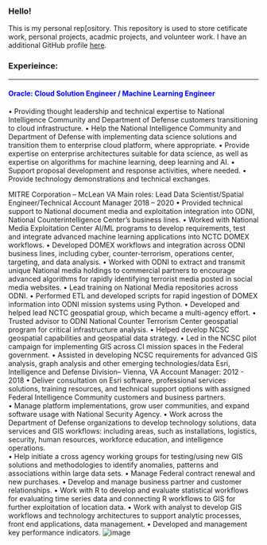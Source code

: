 ### Hello!

<!--
**ntoscano01/ntoscano01** is a ✨ _special_ ✨ repository because its `README.md` (this file) appears on your GitHub profile.

Here are some ideas to get you started:

- 🔭 I’m currently working on ...
- 🌱 I’m currently learning ...
- 👯 I’m looking to collaborate on ...
- 🤔 I’m looking for help with ...
- 💬 Ask me about ...
- 📫 How to reach me: ...
- 😄 Pronouns: ...
- ⚡ Fun fact: ...
-->

This is my personal rep[ository.  This repository is used to store cetificate work, personal projects, acadmic projects, and volunteer work.  I have an additional GitHub profile <a href="https://github.com/nicktoscano">here</a>.


### Experieince:
<hr style="border: none;">

#### <p style="color:blue;">Oracle: Cloud Solution Engineer / Machine Learning Engineer </p>

•	Providing thought leadership and technical expertise to National Intelligence Community and Department of Defense customers transitioning to cloud infrastructure.
•	Help the National Intelligence Community and Department of Defense with implementing data science solutions and transition them to enterprise cloud platform, where appropriate.
•	Provide expertise on enterprise architectures suitable for data science, as well as expertise on algorithms for machine learning, deep learning and AI.
•	Support proposal development and response activities, where needed.
•	Provide technology demonstrations and technical exchanges.

MITRE Corporation – McLean VA
Main roles: Lead Data Scientist/Spatial Engineer/Technical Account Manager 2018 – 2020
•	Provided technical support to National document media and exploitation integration into ODNI, National Counterintelligence Center’s business lines. 
•	Worked with National Media Exploitation Center AI/ML programs to develop requirements, test and integrate advanced machine learning applications into NCTC DOMEX workflows.
•	Developed DOMEX workflows and integration across ODNI business lines, including cyber, counter-terrorism, operations center, targeting, and data analysis.
•	Worked with ODNI to extract and transmit unique National media holdings to commercial partners to encourage advanced algorithms for rapidly identifying terrorist media posted in social media websites.
•	Lead training on National Media repositories across ODNI.
•	Performed ETL and developed scripts for rapid ingestion of DOMEX information into ODNI mission systems using Python.
•	Developed and helped lead NCTC geospatial group, which became a multi-agency effort.
•	Trusted advisor to ODNI National Counter Terrorism Center geospatial program for critical infrastructure analysis.
•	Helped develop NCSC geospatial capabilities and geospatial data strategy.
•	Led in the NCSC pilot campaign for implementing GIS across CI mission spaces in the Federal government.
•	Assisted in developing NCSC requirements for advanced GIS analysis, graph analysis  and other emerging technologies/data
Esri, Intelligence and Defense Division– Vienna, VA
Account Manager: 2012 - 2018
•	Deliver consultation on Esri software, professional services solutions, training resources, and technical support options with assigned Federal Intelligence Community customers and business partners.  
•	Manage platform implementations, grow user communities, and expand software usage with National Security Agency.
•	Work across the Department of Defense organizations to develop technology solutions, data services and GIS workflows: including areas, such as installations, logistics, security, human resources, workforce education, and intelligence operations.        
•	Help initiate a cross agency working groups for testing/using new GIS solutions and methodologies to identify anomalies, patterns and associations within large data sets. 
•	Manage Federal contract renewal and new purchases.
•	Develop and manage business partner and customer relationships.
•	Work with R to develop and evaluate statistical workflows for evaluating time series data and connecting R workflows to GIS for further exploitation of location data.
•	Work with analyst to develop GIS workflows and technology architectures to support analytic processes, front end applications, data management.
•	Developed and management key performance indicators.
![image](https://user-images.githubusercontent.com/4452332/169716315-74df6c5b-21f7-4fc7-a96b-66b82745f632.png)

